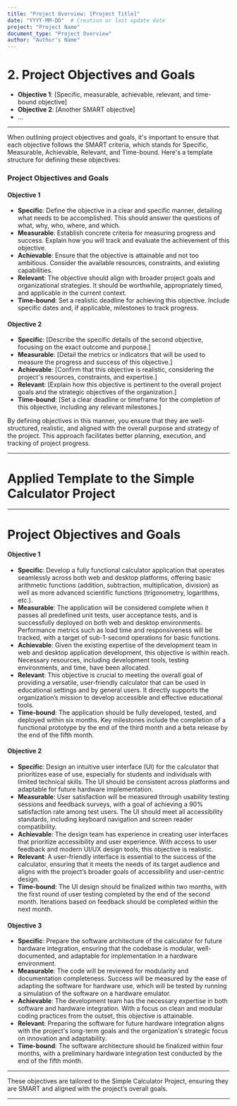 ```yaml
---
title: "Project Overview: [Project Title]"
date: "YYYY-MM-DD"  # Creation or last update date
project: "Project Name"
document_type: "Project Overview"
author: "Author's Name"
---
```

# 2. Project Objectives and Goals

- **Objective 1**: [Specific, measurable, achievable, relevant, and time-bound objective]
- **Objective 2**: [Another SMART objective]
- ...

---
When outlining project objectives and goals, it's important to ensure that each objective follows the SMART criteria, which stands for Specific, Measurable, Achievable, Relevant, and Time-bound. Here's a template structure for defining these objectives:

### Project Objectives and Goals

#### Objective 1
- **Specific**: Define the objective in a clear and specific manner, detailing what needs to be accomplished. This should answer the questions of what, why, who, where, and which.
- **Measurable**: Establish concrete criteria for measuring progress and success. Explain how you will track and evaluate the achievement of this objective.
- **Achievable**: Ensure that the objective is attainable and not too ambitious. Consider the available resources, constraints, and existing capabilities.
- **Relevant**: The objective should align with broader project goals and organizational strategies. It should be worthwhile, appropriately timed, and applicable in the current context.
- **Time-bound**: Set a realistic deadline for achieving this objective. Include specific dates and, if applicable, milestones to track progress.

#### Objective 2
- **Specific**: [Describe the specific details of the second objective, focusing on the exact outcome and purpose.]
- **Measurable**: [Detail the metrics or indicators that will be used to measure the progress and success of this objective.]
- **Achievable**: [Confirm that this objective is realistic, considering the project's resources, constraints, and expertise.]
- **Relevant**: [Explain how this objective is pertinent to the overall project goals and the strategic objectives of the organization.]
- **Time-bound**: [Set a clear deadline or timeframe for the completion of this objective, including any relevant milestones.]

By defining objectives in this manner, you ensure that they are well-structured, realistic, and aligned with the overall purpose and strategy of the project. This approach facilitates better planning, execution, and tracking of project progress.

---
# Applied Template to the Simple Calculator Project

---
# Project Objectives and Goals

#### Objective 1
- **Specific**: Develop a fully functional calculator application that operates seamlessly across both web and desktop platforms, offering basic arithmetic functions (addition, subtraction, multiplication, division) as well as more advanced scientific functions (trigonometry, logarithms, etc.).
- **Measurable**: The application will be considered complete when it passes all predefined unit tests, user acceptance tests, and is successfully deployed on both web and desktop environments. Performance metrics such as load time and responsiveness will be tracked, with a target of sub-1-second operations for basic functions.
- **Achievable**: Given the existing expertise of the development team in web and desktop application development, this objective is within reach. Necessary resources, including development tools, testing environments, and time, have been allocated.
- **Relevant**: This objective is crucial to meeting the overall goal of providing a versatile, user-friendly calculator that can be used in educational settings and by general users. It directly supports the organization’s mission to develop accessible and effective educational tools.
- **Time-bound**: The application should be fully developed, tested, and deployed within six months. Key milestones include the completion of a functional prototype by the end of the third month and a beta release by the end of the fifth month.

#### Objective 2
- **Specific**: Design an intuitive user interface (UI) for the calculator that prioritizes ease of use, especially for students and individuals with limited technical skills. The UI should be consistent across platforms and adaptable for future hardware implementation.
- **Measurable**: User satisfaction will be measured through usability testing sessions and feedback surveys, with a goal of achieving a 90% satisfaction rate among test users. The UI should meet all accessibility standards, including keyboard navigation and screen reader compatibility.
- **Achievable**: The design team has experience in creating user interfaces that prioritize accessibility and user experience. With access to user feedback and modern UI/UX design tools, this objective is realistic.
- **Relevant**: A user-friendly interface is essential to the success of the calculator, ensuring that it meets the needs of its target audience and aligns with the project’s broader goals of accessibility and user-centric design.
- **Time-bound**: The UI design should be finalized within two months, with the first round of user testing completed by the end of the second month. Iterations based on feedback should be completed within the next month.

#### Objective 3
- **Specific**: Prepare the software architecture of the calculator for future hardware integration, ensuring that the codebase is modular, well-documented, and adaptable for implementation in a hardware environment.
- **Measurable**: The code will be reviewed for modularity and documentation completeness. Success will be measured by the ease of adapting the software for hardware use, which will be tested by running a simulation of the software on a hardware emulator.
- **Achievable**: The development team has the necessary expertise in both software and hardware integration. With a focus on clean and modular coding practices from the outset, this objective is attainable.
- **Relevant**: Preparing the software for future hardware integration aligns with the project's long-term goals and the organization's strategic focus on innovation and adaptability.
- **Time-bound**: The software architecture should be finalized within four months, with a preliminary hardware integration test conducted by the end of the fifth month.

---

These objectives are tailored to the Simple Calculator Project, ensuring they are SMART and aligned with the project’s overall goals. 

---
